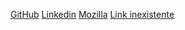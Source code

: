 [GitHub](https://github.com/ThayJanciauskas)
[Linkedin](https://www.linkedin.com/feed/)
[Mozilla](https://developer.mozilla.org/pt-BR/)
[Link inexistente](https://www.laboratoria.la/thay)